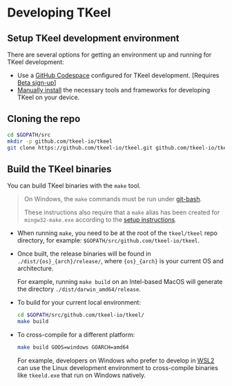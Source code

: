 # Developing TKeel

## Setup TKeel development environment

There are several options for getting an environment up and running for TKeel development:

- Use a [GitHub Codespace](https://docs.tkeel.io/contributing/codespaces/) configured for TKeel development. \[Requires [Beta sign-up](https://github.com/features/codespaces/signup)\]
- [Manually install](./setup-tkeel-development-env.md) the necessary tools and frameworks for developing TKeel on your device.

## Cloning the repo

```bash
cd $GOPATH/src
mkdir -p github.com/tkeel-io/tkeel
git clone https://github.com/tkeel-io/tkeel.git github.com/tkeel-io/tkeel
```

## Build the TKeel binaries

You can build TKeel binaries with the `make` tool.

> On Windows, the `make` commands must be run under [git-bash](https://www.atlassian.com/git/tutorials/git-bash).
>
> These instructions also require that a `make` alias has been created for `mingw32-make.exe` according to the [setup instructions](./setup-tkeel-development-env.md#installing-make).

- When running `make`, you need to be at the root of the `tkeel/tkeel` repo directory, for example: `$GOPATH/src/github.com/tkeel-io/tkeel`.

- Once built, the release binaries will be found in `./dist/{os}_{arch}/release/`, where `{os}_{arch}` is your current OS and architecture.

  For example, running `make build` on an Intel-based MacOS will generate the directory `./dist/darwin_amd64/release`.

- To build for your current local environment:

   ```bash
   cd $GOPATH/src/github.com/tkeel-io/tkeel/
   make build
   ```

- To cross-compile for a different platform:

   ```bash
   make build GOOS=windows GOARCH=amd64
   ```

  For example, developers on Windows who prefer to develop in [WSL2](https://docs.microsoft.com/en-us/windows/wsl/install-win10) can use the Linux development environment to cross-compile binaries like `tkeeld.exe` that run on Windows natively.
